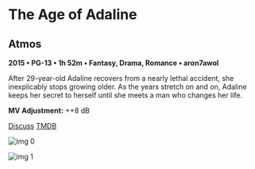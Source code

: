 # The Age of Adaline

## Atmos

**2015 • PG-13 • 1h 52m • Fantasy, Drama, Romance • aron7awol**

After 29-year-old Adaline recovers from a nearly lethal accident, she inexplicably stops growing older. As the years stretch on and on, Adaline keeps her secret to herself  until she meets a man who changes her life.

**MV Adjustment:** ++8 dB

[Discuss](https://www.avsforum.com/threads/bass-eq-for-filtered-movies.2995212/post-58302864)  [TMDB](293863)

![img 0](https://i.imgur.com/jwbyrhf.jpg)

![img 1](https://i.imgur.com/tFqyZsD.jpg)

